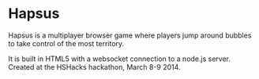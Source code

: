 # Hapsus

Hapsus is a multiplayer browser game where players jump around bubbles to take control of the most territory.

It is built in HTML5 with a websocket connection to a node.js server. Created at the HSHacks hackathon, March 8-9 2014.